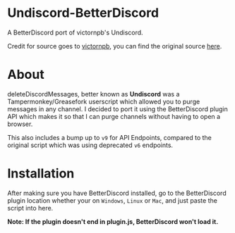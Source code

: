 # Undiscord-BetterDiscord
A BetterDiscord port of victornpb's Undiscord.

Credit for source goes to [victornpb](https://github.com/victornpb), you can find the original source [here](https://github.com/victornpb/deleteDiscordMessages).

# About

deleteDiscordMessages, better known as **Undiscord** was a Tampermonkey/Greasefork userscript which allowed you to purge messages in any channel.
I decided to port it using the BetterDiscord plugin API which makes it so that I can purge channels without having to open a browser.

This also includes a bump up to `v9` for API Endpoints, compared to the original script which was using deprecated `v6` endpoints.

# Installation

After making sure you have BetterDiscord installed, go to the BetterDiscord plugin location whether your on `Windows`, `Linux` or `Mac`, and just paste the script into here.

**Note: If the plugin doesn't end in plugin.js, BetterDiscord won't load it.**
